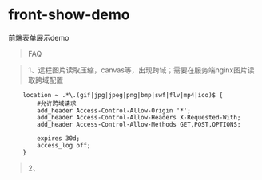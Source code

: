 # front-show-demo
前端表单展示demo


> FAQ

> 1、远程图片读取压缩，canvas等，出现跨域；需要在服务端nginx图片读取跨域配置

        location ~ .*\.(gif|jpg|jpeg|png|bmp|swf|flv|mp4|ico)$ {
            #允许跨域请求
            add_header Access-Control-Allow-Origin '*';
            add_header Access-Control-Allow-Headers X-Requested-With;
            add_header Access-Control-Allow-Methods GET,POST,OPTIONS;

            expires 30d;
            access_log off;
        }

>2、